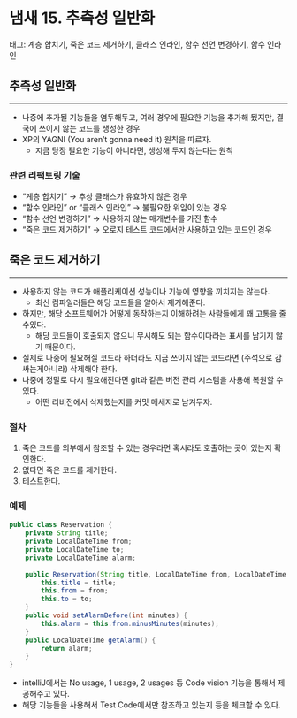 # 냄새 15. 추측성 일반화

태그: 계층 합치기, 죽은 코드 제거하기, 클래스 인라인, 함수 선언 변경하기, 함수 인라인

## 추측성 일반화

---

- 나중에 추가될 기능들을 염두해두고, 여러 경우에 필요한 기능을 추가해 뒀지만, 결국에 쓰이지 않는 코드를 생성한 경우
- XP의 YAGNI (You aren’t gonna need it) 원칙을 따르자.
    - 지금 당장 필요한 기능이 아니라면, 생성해 두지 않는다는 원칙

### 관련 리팩토링 기술

- “계층 합치기” → 추상 클래스가 유효하지 않은 경우
- “함수 인라인” or “클래스 인라인” → 불필요한 위임이 있는 경우
- “함수 선언 변경하기” → 사용하지 않는 매개변수를 가진 함수
- “죽은 코드 제거하기” → 오로지 테스트 코드에서만 사용하고 있는 코드인 경우

## 죽은 코드 제거하기

---

- 사용하지 않는 코드가 애플리케이션 성능이나 기능에 영향을 끼치지는 않는다.
    - 최신 컴파일러들은 해당 코드들을 알아서 제거해준다.
- 하지만, 해당 소프트웨어가 어떻게 동작하는지 이해하려는 사람들에게 꽤 고통을 줄 수있다.
    - 해당 코드들이 호출되지 않으니 무시해도 되는 함수이다라는 표시를 남기지 않기 때문이다.
- 실제로 나중에 필요해질 코드라 하더라도 지금 쓰이지 않는 코드라면 (주석으로 감싸는게아니라) 삭제해야 한다.
- 나중에 정말로 다시 필요해진다면 git과 같은 버전 관리 시스템을 사용해 복원할 수 있다.
    - 어떤 리비전에서 삭제했는지를 커밋 메세지로 남겨두자.

### 절차

1. 죽은 코드를 외부에서 참조할 수 있는 경우라면 혹시라도 호출하는 곳이 있는지 확인한다.
2. 없다면 죽은 코드를 제거한다.
3. 테스트한다.

### 예제

```java
public class Reservation {
    private String title;
    private LocalDateTime from;
    private LocalDateTime to;
    private LocalDateTime alarm;
    
    public Reservation(String title, LocalDateTime from, LocalDateTime to) {
        this.title = title;
        this.from = from;
        this.to = to;
    }
    public void setAlarmBefore(int minutes) {
        this.alarm = this.from.minusMinutes(minutes);
    }
    public LocalDateTime getAlarm() {
        return alarm;
    }
}
```

- intelliJ에서는 No usage, 1 usage, 2 usages 등 Code vision 기능을 통해서 제공해주고 있다.
- 해당 기능들을 사용해서 Test Code에서만 참조하고 있는지 등을 체크할 수 있다.